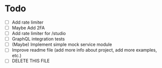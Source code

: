 # Todo

- [ ] Add rate limiter
- [ ] Maybe Add 2FA
- [ ] Add rate limiter for /studio
- [ ] GraphQL integration tests
- [ ] (Maybe) Implement simple mock service module
- [ ] Improve readme file (add more info about project, add more examples, etc.)
- [ ] DELETE THIS FILE

